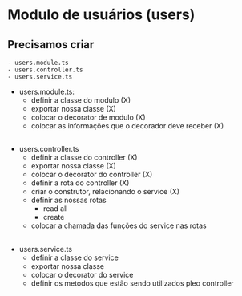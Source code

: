 # Modulo de usuários (users)

## Precisamos criar

    - users.module.ts
    - users.controller.ts
    - users.service.ts

- users.module.ts:
  - definir a classe do modulo (X)
  - exportar nossa classe (X)
  - colocar o decorator de modulo (X)
  - colocar as informações que o decorador deve receber (X)

##

- users.controller.ts
  - definir a classe do controller (X)
  - exportar nossa classe (X)
  - colocar o decorator do controller (X)
  - definir a rota do controller (X)
  - criar o construtor, relacionando o service (X)
  - definir as nossas rotas
    - read all
    - create
  - colocar a chamada das funções do service nas rotas

##

- users.service.ts
  - definir a classe do service
  - exportar nossa classe
  - colocar o decorator do service
  - definir os metodos que estão sendo utilizados pleo controller
